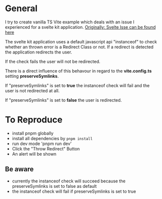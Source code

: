 # General
I try to create  vanilla TS Vite example which deals with an issue I experienced for a svelte kit application. [Originally: Svelte Isse can be found here](https://github.com/sveltejs/kit/issues/12139)

The svelte kit application uses a default javascript api "instanceof" to check whether an thrown error is a Redirect Class or not. If a redirect is detected the application redirects the user.

If the check fails the user will not be redirected.

There is a direct influence of this behavour in regard to the **vite.config.ts** setting **preserveSymlinks**. 

If "preserveSymlinks" is set to **true** the instanceof check will fail and the user is not redirected at all.

If "preserveSymlinks" is set to **false** the user is redirected.


# To Reproduce
- install pnpm globally
- install all dependencies by `pnpm install`
- run dev mode 'pnpm run dev'
- Click the "Throw Redirect" Button
- An alert will be shown

## Be aware
- currently the instanceof check will succeed because the preserveSymlinks is set to false as default
- the instanceof check will fail if preserveSymlinks is set to true